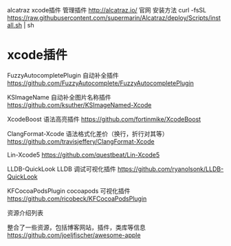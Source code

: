 

alcatraz xcode插件 管理插件
http://alcatraz.io/ 官网
安装方法
curl -fsSL https://raw.githubusercontent.com/supermarin/Alcatraz/deploy/Scripts/install.sh | sh

# xcode插件
FuzzyAutocompletePlugin 自动补全插件
https://github.com/FuzzyAutocomplete/FuzzyAutocompletePlugin

KSImageName 自动补全图片名称插件
https://github.com/ksuther/KSImageNamed-Xcode


XcodeBoost 语法高亮插件
https://github.com/fortinmike/XcodeBoost


ClangFormat-Xcode 语法格式化差价（换行，折行对其等）
https://github.com/travisjeffery/ClangFormat-Xcode

Lin-Xcode5 
https://github.com/questbeat/Lin-Xcode5

LLDB-QuickLook  LLDB 调试可视化插件
https://github.com/ryanolsonk/LLDB-QuickLook

KFCocoaPodsPlugin cocoapods 可视化插件
https://github.com/ricobeck/KFCocoaPodsPlugin



资源介绍列表

整合了一些资源，包括博客网站，插件，类库等信息
https://github.com/joeljfischer/awesome-apple